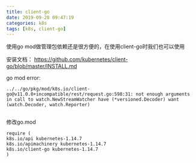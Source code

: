 ```yaml
---
title: client-go
date: 2019-09-28 09:47:19
categories: k8s
tags: [k8s, client-go]
---
```


使用go mod做管理包依赖还是很方便的，在使用client-go时我们也可以使用


安装文档：
https://github.com/kubernetes/client-go/blob/master/INSTALL.md


go mod error:
```
../../go/pkg/mod/k8s.io/client-go@v11.0.0+incompatible/rest/request.go:598:31: not enough arguments in call to watch.NewStreamWatcher have (*versioned.Decoder) want (watch.Decoder, watch.Reporter)


```
修改go.mod

```
require (
k8s.io/api kubernetes-1.14.7
k8s.io/apimachinery kubernetes-1.14.7
k8s.io/client-go kubernetes-1.14.7
)
```

